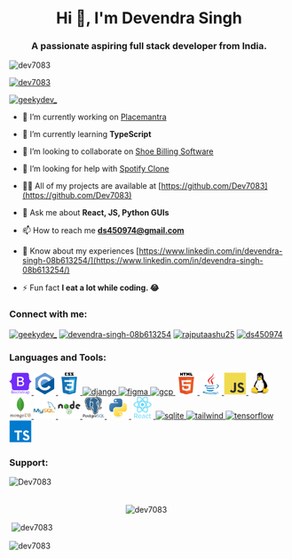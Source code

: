 <h1 align="center">Hi 👋, I'm Devendra Singh</h1>
<h3 align="center">A passionate aspiring full stack developer from India.</h3>

<p align="left"> <img src="https://komarev.com/ghpvc/?username=dev7083&label=Profile%20views&color=0e75b6&style=flat" alt="dev7083" /> </p>

<p align="left"> <a href="https://github.com/ryo-ma/github-profile-trophy"><img src="https://github-profile-trophy.vercel.app/?username=dev7083" alt="dev7083" /></a> </p>

<p align="left"> <a href="https://twitter.com/geekydev_" target="blank"><img src="https://img.shields.io/twitter/follow/geekydev_?logo=twitter&style=for-the-badge" alt="geekydev_" /></a> </p>

- 🔭 I’m currently working on [Placemantra](https://github.com/Dev7083/placemantra)

- 🌱 I’m currently learning **TypeScript**

- 👯 I’m looking to collaborate on [Shoe Billing Software](https://github.com/Dev7083/SHOE-SALES-MANAGEMENT-SOFTWARE)

- 🤝 I’m looking for help with [Spotify Clone](https://github.com/Dev7083/Spotify-Clone)

- 👨‍💻 All of my projects are available at [https://github.com/Dev7083](https://github.com/Dev7083)

<!-- - 📝 I regularly write articles on [https://github.com/Dev7083/KernelHookers](https://github.com/Dev7083/KernelHookers) -->

- 💬 Ask me about **React, JS, Python GUIs**

- 📫 How to reach me **ds450974@gmail.com**

- 📄 Know about my experiences [https://www.linkedin.com/in/devendra-singh-08b613254/](https://www.linkedin.com/in/devendra-singh-08b613254/)

- ⚡ Fun fact **I eat a lot while coding. 😂**

<h3 align="left">Connect with me:</h3>
<p align="left">
<!-- <a href="https://codepen.io/dev7083" target="blank"><img align="center" src="https://raw.githubusercontent.com/rahuldkjain/github-profile-readme-generator/master/src/images/icons/Social/codepen.svg" alt="dev7083" height="30" width="40" /></a> -->
<a href="https://twitter.com/geekydev_" target="blank"><img align="center" src="https://raw.githubusercontent.com/rahuldkjain/github-profile-readme-generator/master/src/images/icons/Social/twitter.svg" alt="geekydev_" height="30" width="40" /></a>
<a href="https://linkedin.com/in/devendra-singh-08b613254" target="blank"><img align="center" src="https://raw.githubusercontent.com/rahuldkjain/github-profile-readme-generator/master/src/images/icons/Social/linked-in-alt.svg" alt="devendra-singh-08b613254" height="30" width="40" /></a>
<!-- <a href="https://stackoverflow.com/users/20587126" target="blank"><img align="center" src="https://raw.githubusercontent.com/rahuldkjain/github-profile-readme-generator/master/src/images/icons/Social/stack-overflow.svg" alt="20587126" height="30" width="40" /></a> -->
<a href="https://instagram.com/rajputaashu25" target="blank"><img align="center" src="https://raw.githubusercontent.com/rahuldkjain/github-profile-readme-generator/master/src/images/icons/Social/instagram.svg" alt="rajputaashu25" height="30" width="40" /></a>
<a href="https://www.hackerrank.com/ds450974" target="blank"><img align="center" src="https://raw.githubusercontent.com/rahuldkjain/github-profile-readme-generator/master/src/images/icons/Social/hackerrank.svg" alt="ds450974" height="30" width="40" /></a>
</p>

<h3 align="left">Languages and Tools:</h3>
<p align="left"> <a href="https://getbootstrap.com" target="_blank" rel="noreferrer"> <img src="https://raw.githubusercontent.com/devicons/devicon/master/icons/bootstrap/bootstrap-plain-wordmark.svg" alt="bootstrap" width="40" height="40"/> </a> <a href="https://www.cprogramming.com/" target="_blank" rel="noreferrer"> <img src="https://raw.githubusercontent.com/devicons/devicon/master/icons/c/c-original.svg" alt="c" width="40" height="40"/> </a> <a href="https://www.w3schools.com/css/" target="_blank" rel="noreferrer"> <img src="https://raw.githubusercontent.com/devicons/devicon/master/icons/css3/css3-original-wordmark.svg" alt="css3" width="40" height="40"/> </a> <a href="https://www.djangoproject.com/" target="_blank" rel="noreferrer"> <img src="https://cdn.worldvectorlogo.com/logos/django.svg" alt="django" width="40" height="40"/> </a> <a href="https://www.figma.com/" target="_blank" rel="noreferrer"> <img src="https://www.vectorlogo.zone/logos/figma/figma-icon.svg" alt="figma" width="40" height="40"/> </a> <a href="https://cloud.google.com" target="_blank" rel="noreferrer"> <img src="https://www.vectorlogo.zone/logos/google_cloud/google_cloud-icon.svg" alt="gcp" width="40" height="40"/> </a> <a href="https://www.w3.org/html/" target="_blank" rel="noreferrer"> <img src="https://raw.githubusercontent.com/devicons/devicon/master/icons/html5/html5-original-wordmark.svg" alt="html5" width="40" height="40"/> </a> <a href="https://www.java.com" target="_blank" rel="noreferrer"> <img src="https://raw.githubusercontent.com/devicons/devicon/master/icons/java/java-original.svg" alt="java" width="40" height="40"/> </a> <a href="https://developer.mozilla.org/en-US/docs/Web/JavaScript" target="_blank" rel="noreferrer"> <img src="https://raw.githubusercontent.com/devicons/devicon/master/icons/javascript/javascript-original.svg" alt="javascript" width="40" height="40"/> </a> <a href="https://www.linux.org/" target="_blank" rel="noreferrer"> <img src="https://raw.githubusercontent.com/devicons/devicon/master/icons/linux/linux-original.svg" alt="linux" width="40" height="40"/> </a> <a href="https://www.mongodb.com/" target="_blank" rel="noreferrer"> <img src="https://raw.githubusercontent.com/devicons/devicon/master/icons/mongodb/mongodb-original-wordmark.svg" alt="mongodb" width="40" height="40"/> </a> <a href="https://www.mysql.com/" target="_blank" rel="noreferrer"> <img src="https://raw.githubusercontent.com/devicons/devicon/master/icons/mysql/mysql-original-wordmark.svg" alt="mysql" width="40" height="40"/> </a> <a href="https://nodejs.org" target="_blank" rel="noreferrer"> <img src="https://raw.githubusercontent.com/devicons/devicon/master/icons/nodejs/nodejs-original-wordmark.svg" alt="nodejs" width="40" height="40"/> </a> <a href="https://www.postgresql.org" target="_blank" rel="noreferrer"> <img src="https://raw.githubusercontent.com/devicons/devicon/master/icons/postgresql/postgresql-original-wordmark.svg" alt="postgresql" width="40" height="40"/> </a> <a href="https://www.python.org" target="_blank" rel="noreferrer"> <img src="https://raw.githubusercontent.com/devicons/devicon/master/icons/python/python-original.svg" alt="python" width="40" height="40"/> </a> <a href="https://reactjs.org/" target="_blank" rel="noreferrer"> <img src="https://raw.githubusercontent.com/devicons/devicon/master/icons/react/react-original-wordmark.svg" alt="react" width="40" height="40"/> </a> <a href="https://www.sqlite.org/" target="_blank" rel="noreferrer"> <img src="https://www.vectorlogo.zone/logos/sqlite/sqlite-icon.svg" alt="sqlite" width="40" height="40"/> </a> <a href="https://tailwindcss.com/" target="_blank" rel="noreferrer"> <img src="https://www.vectorlogo.zone/logos/tailwindcss/tailwindcss-icon.svg" alt="tailwind" width="40" height="40"/> </a> <a href="https://www.tensorflow.org" target="_blank" rel="noreferrer"> <img src="https://www.vectorlogo.zone/logos/tensorflow/tensorflow-icon.svg" alt="tensorflow" width="40" height="40"/> </a> <a href="https://www.typescriptlang.org/" target="_blank" rel="noreferrer"> <img src="https://raw.githubusercontent.com/devicons/devicon/master/icons/typescript/typescript-original.svg" alt="typescript" width="40" height="40"/> </a> </p>

<h3 align="left">Support:</h3>
<p><a href="https://www.buymeacoffee.com/Dev7083"> <img align="left" src="https://cdn.buymeacoffee.com/buttons/v2/default-yellow.png" height="50" width="210" alt="Dev7083" /></a></p><br><br>

<p><img align="center" src="https://github-readme-stats.vercel.app/api/top-langs?username=dev7083&show_icons=true&locale=en&layout=compact" alt="dev7083"/></p>

<p>&nbsp;<img align="center" src="https://github-readme-stats.vercel.app/api?username=dev7083&show_icons=true&locale=en" alt="dev7083" /></p>

<p><img align="center" src="https://github-readme-streak-stats.herokuapp.com/?user=dev7083&" alt="dev7083" /></p>

<!---
Dev7083/Dev7083 is a ✨ special ✨ repository because its `README.md` (this file) appears on your GitHub profile.
You can click the Preview link to take a look at your changes.
--->

